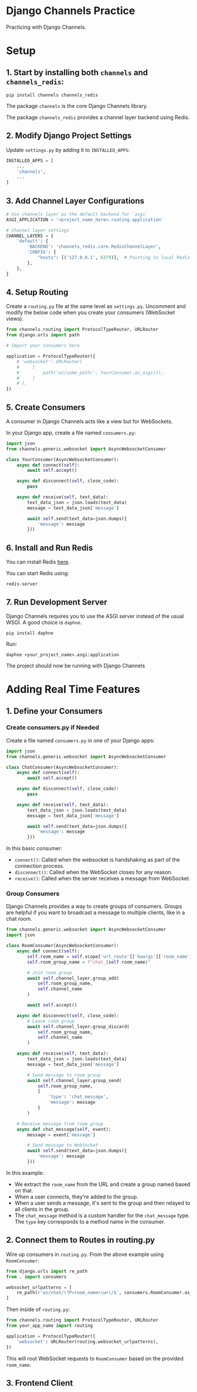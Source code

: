 # Django Channels Practice
 Practicing with Django Channels.

# Setup
## 1. Start by installing both `channels` and `channels_redis`:

```shell
pip install channels channels_redis
```

The package `channels` is the core Django Channels library.

The package `channels_redis` provides a channel layer backend using Redis.

## 2. Modify Django Project Settings

Update `settings.py` by adding it to `INSTALLED_APPS`:
```python
INSTALLED_APPS = [
    ...
    'channels',
    ...
]
```

## 3. Add Channel Layer Configurations
```python
# Use channels layer as the default backend for `asgi`
ASGI_APPLICATION = '<project_name_here>.routing.application'

# Channel layer settings
CHANNEL_LAYERS = {
    'default': {
        'BACKEND': 'channels_redis.core.RedisChannelLayer',
        'CONFIG': {
            "hosts": [('127.0.0.1', 6379)],  # Pointing to local Redis server
        },
    },
}
```

## 4. Setup Routing
Create a `routing.py` file at the same level as `settings.py`. Uncomment and modify the below code when you create
your consumers (WebSocket views).
```python
from channels.routing import ProtocolTypeRouter, URLRouter
from django.urls import path

# Import your consumers here

application = ProtocolTypeRouter({
    # 'websocket': URLRouter(
    #     [
    #         path('ws/some_path/', YourConsumer.as_asgi()),
    #     ]
    # ),
})
```

## 5. Create Consumers
A consumer in Django Channels acts like a view but for WebSockets.

In your Django app, create a file named `consumers.py`:
```python
import json
from channels.generic.websocket import AsyncWebsocketConsumer

class YourConsumer(AsyncWebsocketConsumer):
    async def connect(self):
        await self.accept()

    async def disconnect(self, close_code):
        pass

    async def receive(self, text_data):
        text_data_json = json.loads(text_data)
        message = text_data_json['message']

        await self.send(text_data=json.dumps({
            'message': message
        }))
```

## 6. Install and Run Redis
You can install Redis [here](https://redis.io/download).

You can start Redis using:
```shell
redis-server
```

## 7. Run Development Server
Django Channels requires you to use the ASGI server instead of the usual WSGI. A good choice is `daphne`.
```shell
pip install daphne
```

Run:
```shell
daphne <your_project_name>.asgi:application
```

The project should now be running with Django Channels

# Adding Real Time Features
## 1. Define your Consumers
### Create consumers.py if Needed
Create a file named `consumers.py` in one of your Django apps:
```python
import json
from channels.generic.websocket import AsyncWebsocketConsumer

class ChatConsumer(AsyncWebsocketConsumer):
    async def connect(self):
        await self.accept()

    async def disconnect(self, close_code):
        pass

    async def receive(self, text_data):
        text_data_json = json.loads(text_data)
        message = text_data_json['message']

        await self.send(text_data=json.dumps({
            'message': message
        }))
```

In this basic consumer:
* `connect()`: Called when the websocket is handshaking as part of the connection process.
* `disconnect()`: Called when the WebSocket closes for any reason.
* `receive()`: Called when the server receives a message from WebSocket.

### Group Consumers
Django Channels provides a way to create groups of consumers. Groups are helpful if you want to broadcast
a message to multiple clients, like in a chat room.

```python
from channels.generic.websocket import AsyncWebsocketConsumer
import json

class RoomConsumer(AsyncWebsocketConsumer):
    async def connect(self):
        self.room_name = self.scope['url_route']['kwargs']['room_name']
        self.room_group_name = f"chat_{self.room_name}"

        # Join room group
        await self.channel_layer.group_add(
            self.room_group_name,
            self.channel_name
        )

        await self.accept()

    async def disconnect(self, close_code):
        # Leave room group
        await self.channel_layer.group_discard(
            self.room_group_name,
            self.channel_name
        )

    async def receive(self, text_data):
        text_data_json = json.loads(text_data)
        message = text_data_json['message']

        # Send message to room group
        await self.channel_layer.group_send(
            self.room_group_name,
            {
                'type': 'chat_message',
                'message': message
            }
        )

    # Receive message from room group
    async def chat_message(self, event):
        message = event['message']

        # Send message to WebSocket
        await self.send(text_data=json.dumps({
            'message': message
        }))
```

In this example:
* We extract the `room_name` from the URL and create a group named based on that.
* When a user connects, they're added to the group.
* When a user sends a message, it's sent to the group and then relayed to all clients in the group.
* The `chat_message` method is a custom handler for the `chat_message` type. The `type` key corresponds to a method name in the consumer.

## 2. Connect them to Routes in routing.py
Wire up consumers in `routing.py`. From the above example using `RoomConsumer`:

```python
from django.urls import re_path
from . import consumers

websocket_urlpatterns = [
    re_path(r'ws/chat/(?P<room_name>\w+)/$', consumers.RoomConsumer.as_asgi()),
]
```

Then inside of `routing.py`:
```python
from channels.routing import ProtocolTypeRouter, URLRouter
from your_app_name import routing

application = ProtocolTypeRouter({
    'websocket': URLRouter(routing.websocket_urlpatterns),
})
```

This will rout WebSocket requests to `RoomConsumer` based on the provided `room_name`.

## 3. Frontend Client